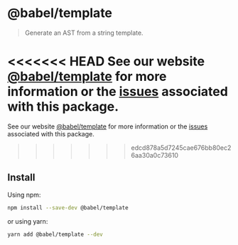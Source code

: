 # @babel/template

> Generate an AST from a string template.

<<<<<<< HEAD
See our website [@babel/template](https://babeljs.io/docs/en/babel-template) for more information or the [issues](https://github.com/babel/babel/issues?utf8=%E2%9C%93&q=is%3Aissue+label%3A%22pkg%3A%20template%22+is%3Aopen) associated with this package.
=======
See our website [@babel/template](https://babeljs.io/docs/babel-template) for more information or the [issues](https://github.com/babel/babel/issues?utf8=%E2%9C%93&q=is%3Aissue+label%3A%22pkg%3A%20template%22+is%3Aopen) associated with this package.
>>>>>>> edcd878a5d7245cae676bb80ec26aa30a0c73610

## Install

Using npm:

```sh
npm install --save-dev @babel/template
```

or using yarn:

```sh
yarn add @babel/template --dev
```

